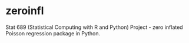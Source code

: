# zeroinfl
Stat 689 (Statistical Computing with R and Python) Project - zero inflated Poisson regression package in Python.

